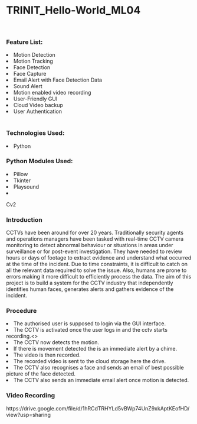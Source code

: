 # TRINIT_Hello-World_ML04

<br>
<h3>Feature List:</h3>
<li>Motion Detection</li>
<li>Motion Tracking</li>
<li>Face Detection</li>
<li>Face Capture</li>
<li>Email Alert with Face Detection Data</li>
<li>Sound Alert</li>
<li>Motion enabled video recording</li>
<li>User-Friendly GUI</li>
<li>Cloud Video backup</li>
<li>User Authentication</li><br>

<h3>Technologies Used:</h3> 
<li>Python</li> 

<h3>Python Modules Used:</h3> 

<li>Pillow</li>

<li>Tkinter</li> 

<li>Playsound<li> 

Cv2 
<h3>Introduction</h3>
CCTVs have been around for over 20 years. Traditionally security agents and operations managers have been tasked with real-time CCTV camera monitoring to detect abnormal behaviour or situations in areas under surveillance or for post-event investigation. They have needed to review hours or days of footage to extract evidence and understand what occurred at the time of the incident. Due to time constraints, it is difficult to catch on all the relevant data required to solve the issue. Also, humans are prone to errors making it more difficult to efficiently process the data. The aim of this project is to build a system for the CCTV industry that independently identifies human faces, generates alerts and gathers evidence of the incident.

<h3>Procedure</h3>
<li>The authorised user is supposed to login via the GUI interface. </li>
<li>The CCTV is activated once the user logs in and the cctv starts recording.<> 
<li>The CCTV now detects the motion.</li>
<li>If there is movement detected the is an immediate alert by a chime.</li>
<li>The video is then recorded.</li> 
<li>The recorded video is sent to the cloud storage here the drive.</li> 
<li>The CCTV also recognises a face and sends an email of best possible picture of the face detected.</li> 
<li>The CCTV also sends an immediate email alert once motion is detected. </li>


<h3>Video Recording</h3>
<link>https://drive.google.com/file/d/1hRCdTRHYLd5vBWp74UnZ9xkAptKEofHD/view?usp=sharing</link>
